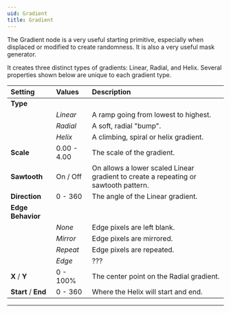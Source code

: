 ```yaml
---
uid: Gradient
title: Gradient
---
```


The Gradient node is a very useful starting primitive, especially when displaced or modified to create randomness. It is also a very useful mask generator.

It creates three distinct types of gradients: Linear, Radial, and Helix. Several properties shown below are unique to each gradient type.

| Setting              | Values      | Description                                                                           |
| :------------------- | :---------- | :------------------------------------------------------------------------------------ |
| **Type**             |             |
|                      | *Linear*    | A ramp going from lowest to highest.                                                 |
|                      | *Radial*    | A soft, radial "bump".                                                                |
|                      | *Helix*     | A climbing, spiral or helix gradient.                                                 |
| **Scale**            | 0.00 - 4.00 | The scale of the gradient.                                                            |
| **Sawtooth**         | On / Off    | On allows a lower scaled Linear gradient to create a repeating or sawtooth pattern. |
| **Direction**        | 0 - 360     | The angle of the Linear gradient.                                                     |
| **Edge Behavior**    |             |
|                      | *None*      | Edge pixels are left blank.                                                           |
|                      | *Mirror*    | Edge pixels are mirrored.                                                             |
|                      | *Repeat*    | Edge pixels are repeated.                                                             |
|                      | *Edge*      | ???                                                                                   |
| **X** / **Y**        | 0 - 100% | The center point on the Radial gradient.                                              |
| **Start** /  **End** | 0 - 360     | Where the Helix will start and end.                                                 |




***

<!--examples-->